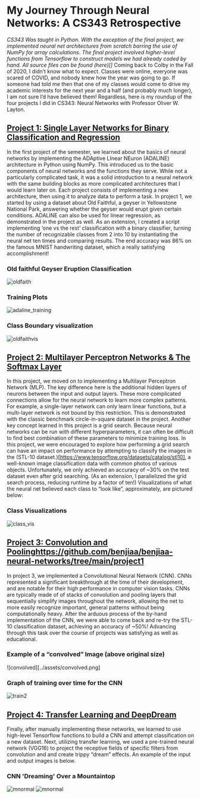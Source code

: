 # My Journey Through Neural Networks: A CS343 Retrospective
*CS343 Was taught in Python. With the exception of the final project, we implemented neural net architectures from scratch barring the use of NumPy for array calculations. The final project involved higher-level functions from Tensorflow to construct models we had already coded by hand. All source files can be found (here)[]*
Coming back to Colby in the Fall of 2020, I didn’t know what to expect. Classes were online, everyone was scared of COVID, and nobody knew how the year was going to go. If someone had told me then that one of my classes would come to drive my academic interests for the next year and a half (and probably much longer), I am not sure I’d have believed them! Regardless, here is my roundup of the four projects I did in CS343: Neural Networks with Professor Oliver W. Layton. 

## [Project 1:  Single Layer Networks for Binary Classification and Regression](https://github.com/benjiaa/benjiaa-neural-networks/tree/main/project1)
In the first project of the semester, we learned about the basics of neural networks by implementing the ADAptive LInear NEuron (ADALINE) architecture in Python using NumPy. This introduced us to the basic components of neural networks and the functions they serve. While not a particularly complicated task, it was a solid introduction to a neural network with the same building blocks as more complicated architectures that I would learn later on.
Each project consists of implementing a new architecture, then using it to analyze data to perform a task. In project 1, we started by using a dataset about Old Faithful, a geyser in Yellowstone National Park, answering whether the geyser would erupt given certain conditions. ADALINE can also be used for linear regression, as demonstrated in the project as well. As an extension, I created a script implementing ‘one vs the rest’ classification with a binary classifier, turning the number of recognizable classes from 2 into 10 by instantiating the neural net ten times and comparing results. The end accuracy was 86% on the famous MNIST handwriting dataset, which a really satisfying accomplishment!         

### Old faithful Geyser Eruption Classification
![oldfaith](../assets/oldfaith.png)

### Training Plots
![adaline_training](../assets/adaline_training.png)

### Class Boundary visualization                                                                                                           
![oldfaithvis](../assets/oldfaith_vis.png)

## [Project 2: Multilayer Perceptron Networks & The Softmax Layer](https://github.com/benjiaa/benjiaa-neural-networks/tree/main/project2)
In this project, we moved on to implementing a Multilayer Perceptron Network (MLP). The key difference here is the additional hidden layers of neurons between the input and output layers. These more complicated connections allow for the neural network to learn more complex patterns. For example, a single-layer network can only learn linear functions, but a multi-layer network is not bound by this restriction. This is demonstrated with the classic benchmark circle-in-square dataset in the project. 
Another key concept learned in this project is a grid search. Because neural networks can be run with different hyperparameters, it can often be difficult to find best combination of these parameters to minimize training loss. In this project, we were encouraged to explore how performing a grid search can have an impact on performance by attempting to classify the images in the (STL-10 dataset.)[https://www.tensorflow.org/datasets/catalog/stl10], a well-known image classification data with common photos of various objects. Unfortunately, we only achieved an accuracy of ~30% on the test dataset even after grid searching. (As an extension, I parallelized the grid search process, reducing runtime by a factor of ten!) Visualizations of what the neural net believed each class to “look like”, approximately, are pictured below:

### Class Visualizations
![class_vis](../assets/class_vis.png)

## [Project 3: Convolution and Pooling](https://github.com/benjiaa/benjiaa-neural-networks/tree/main/project3)https://github.com/benjiaa/benjiaa-neural-networks/tree/main/project1
In project 3, we implemented a Convolutional Neural Network (CNN). CNNs represented a significant breakthrough at the time of their development, and are notable for their high performance in computer vision tasks. CNNs are typically made of of stacks of convolution and pooling layers that sequentially simplify images throughout the network, allowing the net to more easily recognize important, general patterns without being computationally heavy.
After the arduous process of the by-hand implementation of the CNN, we were able to come back and re-try the STL-10 classification dataset, achieving an accuracy of ~50%! Advancing through this task over the course of projects was satisfying as well as educational.

### Example of a “convolved” Image (above original size)
![convolved][../assets/convolved.png]

### Graph of training over time for the CNN
![train2](../assets/train_2.png)

## [Project 4: Transfer Learning and DeepDream](https://github.com/benjiaa/benjiaa-neural-networks/tree/main/project4)
Finally, after manually implementing these networks, we learned to use high-level Tensorflow functions to build a CNN and attempt classification on a new dataset. Next, utilizing transfer learning, we used a pre-trained neural network (VGG16) to project the receptive fields of specific filters from convolution and and create trippy “dream” effects.  An example of the input and output images is below.

### CNN 'Dreaming' Over a Mountaintop
![mnormal](../assets/mountain_3x.png)
![mnormal](../assets/mountain_dream.png)

